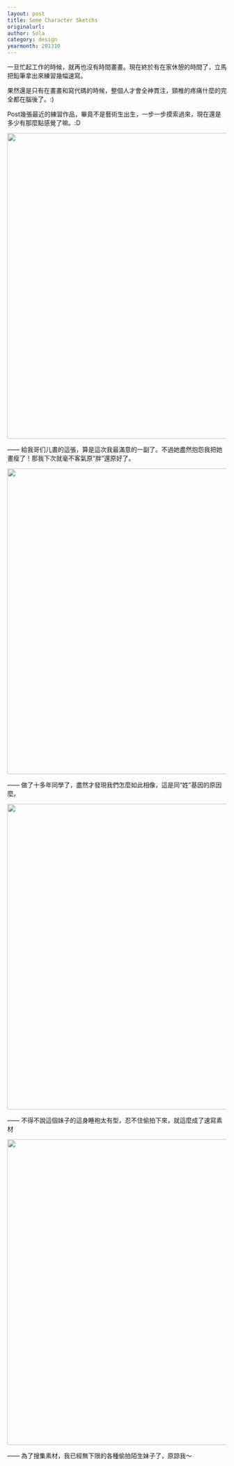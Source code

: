 ```yaml
---
layout: post
title: Some Character Sketchs
originalurl:
author: Sola
category: design
yearmonth: 201310
---
```

<div id="chinese" class="blog-main-content" style="display:block;">
<p>一旦忙起工作的時候，就再也沒有時間畫畫。現在終於有在家休憩的時間了，立馬把鉛筆拿出來練習幾幅速寫。</p>
<p>果然還是只有在畫畫和寫代碼的時候，整個人才會全神貫注，頸椎的疼痛什麼的完全都在腦後了。:)</p>
<p>Post幾張最近的練習作品，畢竟不是藝術生出生，一步一步摸索過來，現在還是多少有那麼點感覺了嘛。:D</p>


<p><img class="post-img" src="{{ site.baseurl }}/assets/img/blog/5-4.jpg" style="width:700px;"></p>
<p> —— 給我哥们儿畫的這張，算是這次我最滿意的一副了。不過她盡然抱怨我把她畫瘦了！那我下次就毫不客氣原“胖”還原好了。</p>
<p><img class="post-img" src="{{ site.baseurl }}/assets/img/blog/5-3.jpg" style="width:700px;"></p>
<p> —— 做了十多年同學了，盡然才發現我們怎麼如此相像，這是同“姓”基因的原因麼。</p>
<p><img class="post-img" src="{{ site.baseurl }}/assets/img/blog/5-2.jpg" style="width:700px;"></p>
<p> —— 不得不說這個妹子的這身睡袍太有型，忍不住偷拍下來，就這麼成了速寫素材</p>
<p><img class="post-img" src="{{ site.baseurl }}/assets/img/blog/5-1.jpg" style="width:700px;"></p>
<p> —— 為了搜集素材，我已經無下限的各種偷拍陌生妹子了，原諒我～</p>
</div>